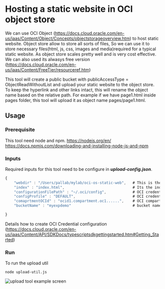 # Hosting a static website in OCI object store
 We can use OCI Object (https://docs.cloud.oracle.com/en-us/iaas/Content/Object/Concepts/objectstorageoverview.htm) to host static website. Object store allow to   store all sorts of files, So we can use it to store necessary files(html, js, css, images and media)required for a typical static website.
 As object store scales pretty well and is very cost effective. We can also used its alwasys free version (https://docs.cloud.oracle.com/en-us/iaas/Content/FreeTier/resourceref.htm)
 
This tool will create a public bucket with publicAccessType = ObjectReadWithoutList and upload your static website to the object store. To keep the hyperlink and other links intact, this will rename the object name based on the relative path. For example if we have page1.html inside pages folder, this tool will upload it as object name pages/page1.html.
## Usage
### Prerequisite
This tool need node and npm.
https://nodejs.org/en/
https://docs.npmjs.com/downloading-and-installing-node-js-and-npm

### Inputs
Required inputs for this tool need to be configure in **_upload-config.json_**.
```JavaScript
{
    "webdir" : "/Users/pallab/mylab/oci-os-static-web",   # This is the path of the static web need to be uploaded
    "index" : "index.html",                               # Its the index/home page of your website 
    "configurationFilePath" : "~/.oci/config",            # OCI credential configuration
    "configProfile" : "DEFAULT",                          # OCI credentail config profile 
    "comaprtmentOCId" : "ocid1.compartment.oc1......",    # OCI compartment OCID where we want to upload
    "bucketName" : "myexpdemo"                            # bucket name to be created

}
```
Details how to create OCI Credential configuration (https://docs.cloud.oracle.com/en-us/iaas/Content/API/SDKDocs/typescriptsdkgettingstarted.htm#Getting_Started)

### Run
To run the upload util
```node
node upload-util.js 
```

![upload tool example screen](https://github.com/pallabrath/myexpjava/blob/master/images/upload-util-screen.png)
